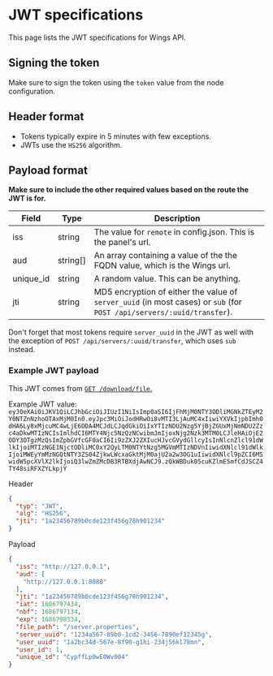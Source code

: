 # JWT specifications

This page lists the JWT specifications for Wings API.

## Signing the token

Make sure to sign the token using the `token` value from the node configuration.

## Header format

- Tokens typically expire in 5 minutes with few exceptions.
- JWTs use the `HS256` algorithm.

## Payload format

**Make sure to include the other required values based on the route the JWT is for.**

| Field      | Type     | Description                                                                                                            |
| ---------- | -------- | ---------------------------------------------------------------------------------------------------------------------- |
| iss        | string   | The value for `remote` in config.json. This is the panel's url.                                                        |
| aud        | string[] | An array containing a value of the the FQDN value, which is the Wings url.                                             |
| unique_id  | string   | A random value. This can be anything.                                                                                  |
| jti        | string   | MD5 encryption of either the value of `server_uuid` (in most cases) or `sub` (for `POST /api/servers/:uuid/transfer`). |

Don't forget that most tokens require `server_uuid` in the JWT as well with the exception of `POST /api/servers/:uuid/transfer`, which uses `sub` instead.

### Example JWT payload

This JWT comes from [`GET /download/file`.](https://github.com/devnote-dev/ptero-notes/blob/8f8c6ae86d6c3445faf68d5e55f60953daac4bb0/wings/public.md#get-downloadfile)

Example JWT value: `eyJ0eXAiOiJKV1QiLCJhbGciOiJIUzI1NiIsImp0aSI6IjFhMjM0NTY3ODliMGNkZTEyM2Y0NTZnNzhoOTAxMjM0In0.eyJpc3MiOiJodHRwOi8vMTI3LjAuMC4xIiwiYXVkIjpbImh0dHA6Ly8xMjcuMC4wLjE6ODA4MCJdLCJqdGkiOiIxYTIzNDU2Nzg5YjBjZGUxMjNmNDU2Zzc4aDkwMTIzNCIsImlhdCI6MTY4Njc5NzQzNCwibmJmIjoxNjg2Nzk3MTM0LCJleHAiOjE2ODY3OTgzMzQsImZpbGVfcGF0aCI6Ii9zZXJ2ZXIucHJvcGVydGllcyIsInNlcnZlcl91dWlkIjoiMTIzNGE1NjctODliMC0xY2QyLTM0NTYtNzg5MGVmMTIzNDVnIiwidXNlcl91dWlkIjoiMWEyYmMzNGQtNTY3ZS04ZjkwLWcxaGktMjM0ajU2a2w3OG1uIiwidXNlcl9pZCI6MSwidW5pcXVlX2lkIjoiQ3lwZmZMcDB3RTBXdjAwNCJ9.zQkWBDuk05cuKZlmE5mfCdJSCZ4TY48siRFXZYLkpjY`

Header

```json
{
  "typ": "JWT",
  "alg": "HS256",
  "jti": "1a23456789b0cde123f456g78h901234"
}
```

Payload

```json
{
  "iss": "http://127.0.0.1",
  "aud": [
    "http://127.0.0.1:8080"
  ],
  "jti": "1a23456789b0cde123f456g78h901234",
  "iat": 1686797434,
  "nbf": 1686797134,
  "exp": 1686798334,
  "file_path": "/server.properties",
  "server_uuid": "1234a567-89b0-1cd2-3456-7890ef12345g",
  "user_uuid": "1a2bc34d-567e-8f90-g1hi-234j56kl78mn",
  "user_id": 1,
  "unique_id": "CypffLp0wE0Wv004"
}
```
